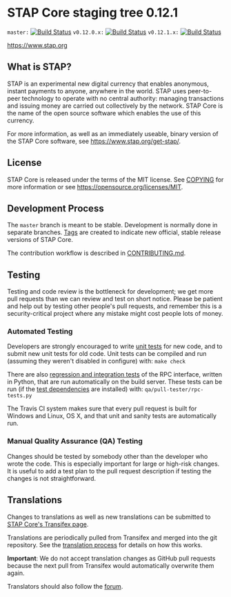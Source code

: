 STAP Core staging tree 0.12.1
===============================

`master:` [![Build Status](https://travis-ci.org/umarucoin/stapcoin.svg?branch=master)](https://travis-ci.org/umarucoin/stapcoin) `v0.12.0.x:` [![Build Status](https://travis-ci.org/umarucoin/stapcoin.svg?branch=v0.12.0.x)](https://travis-ci.org/umarucoin/stapcoin/branches) `v0.12.1.x:` [![Build Status](https://travis-ci.org/umarucoin/stapcoin.svg?branch=v0.12.1.x)](https://travis-ci.org/umarucoin/stapcoin/branches)

https://www.stap.org


What is STAP?
----------------

STAP is an experimental new digital currency that enables anonymous, instant
payments to anyone, anywhere in the world. STAP uses peer-to-peer technology
to operate with no central authority: managing transactions and issuing money
are carried out collectively by the network. STAP Core is the name of the open
source software which enables the use of this currency.

For more information, as well as an immediately useable, binary version of
the STAP Core software, see https://www.stap.org/get-stap/.


License
-------

STAP Core is released under the terms of the MIT license. See [COPYING](COPYING) for more
information or see https://opensource.org/licenses/MIT.

Development Process
-------------------

The `master` branch is meant to be stable. Development is normally done in separate branches.
[Tags](https://github.com/umarucoin/stapcoin/tags) are created to indicate new official,
stable release versions of STAP Core.

The contribution workflow is described in [CONTRIBUTING.md](CONTRIBUTING.md).

Testing
-------

Testing and code review is the bottleneck for development; we get more pull
requests than we can review and test on short notice. Please be patient and help out by testing
other people's pull requests, and remember this is a security-critical project where any mistake might cost people
lots of money.

### Automated Testing

Developers are strongly encouraged to write [unit tests](/doc/unit-tests.md) for new code, and to
submit new unit tests for old code. Unit tests can be compiled and run
(assuming they weren't disabled in configure) with: `make check`

There are also [regression and integration tests](/qa) of the RPC interface, written
in Python, that are run automatically on the build server.
These tests can be run (if the [test dependencies](/qa) are installed) with: `qa/pull-tester/rpc-tests.py`

The Travis CI system makes sure that every pull request is built for Windows
and Linux, OS X, and that unit and sanity tests are automatically run.

### Manual Quality Assurance (QA) Testing

Changes should be tested by somebody other than the developer who wrote the
code. This is especially important for large or high-risk changes. It is useful
to add a test plan to the pull request description if testing the changes is
not straightforward.

Translations
------------

Changes to translations as well as new translations can be submitted to
[STAP Core's Transifex page](https://www.transifex.com/projects/p/stap/).

Translations are periodically pulled from Transifex and merged into the git repository. See the
[translation process](doc/translation_process.md) for details on how this works.

**Important**: We do not accept translation changes as GitHub pull requests because the next
pull from Transifex would automatically overwrite them again.

Translators should also follow the [forum](https://www.stap.org/forum/topic/stap-worldwide-collaboration.88/).
